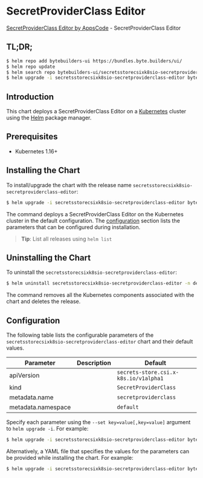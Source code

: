 # SecretProviderClass Editor

[SecretProviderClass Editor by AppsCode](https://byte.builders) - SecretProviderClass Editor

## TL;DR;

```bash
$ helm repo add bytebuilders-ui https://bundles.byte.builders/ui/
$ helm repo update
$ helm search repo bytebuilders-ui/secretsstorecsixk8sio-secretproviderclass-editor --version=v0.3.1
$ helm upgrade -i secretsstorecsixk8sio-secretproviderclass-editor bytebuilders-ui/secretsstorecsixk8sio-secretproviderclass-editor -n default --create-namespace --version=v0.3.1
```

## Introduction

This chart deploys a SecretProviderClass Editor on a [Kubernetes](http://kubernetes.io) cluster using the [Helm](https://helm.sh) package manager.

## Prerequisites

- Kubernetes 1.16+

## Installing the Chart

To install/upgrade the chart with the release name `secretsstorecsixk8sio-secretproviderclass-editor`:

```bash
$ helm upgrade -i secretsstorecsixk8sio-secretproviderclass-editor bytebuilders-ui/secretsstorecsixk8sio-secretproviderclass-editor -n default --create-namespace --version=v0.3.1
```

The command deploys a SecretProviderClass Editor on the Kubernetes cluster in the default configuration. The [configuration](#configuration) section lists the parameters that can be configured during installation.

> **Tip**: List all releases using `helm list`

## Uninstalling the Chart

To uninstall the `secretsstorecsixk8sio-secretproviderclass-editor`:

```bash
$ helm uninstall secretsstorecsixk8sio-secretproviderclass-editor -n default
```

The command removes all the Kubernetes components associated with the chart and deletes the release.

## Configuration

The following table lists the configurable parameters of the `secretsstorecsixk8sio-secretproviderclass-editor` chart and their default values.

|     Parameter      | Description |                     Default                      |
|--------------------|-------------|--------------------------------------------------|
| apiVersion         |             | <code>secrets-store.csi.x-k8s.io/v1alpha1</code> |
| kind               |             | <code>SecretProviderClass</code>                 |
| metadata.name      |             | <code>secretproviderclass</code>                 |
| metadata.namespace |             | <code>default</code>                             |


Specify each parameter using the `--set key=value[,key=value]` argument to `helm upgrade -i`. For example:

```bash
$ helm upgrade -i secretsstorecsixk8sio-secretproviderclass-editor bytebuilders-ui/secretsstorecsixk8sio-secretproviderclass-editor -n default --create-namespace --version=v0.3.1 --set apiVersion=secrets-store.csi.x-k8s.io/v1alpha1
```

Alternatively, a YAML file that specifies the values for the parameters can be provided while
installing the chart. For example:

```bash
$ helm upgrade -i secretsstorecsixk8sio-secretproviderclass-editor bytebuilders-ui/secretsstorecsixk8sio-secretproviderclass-editor -n default --create-namespace --version=v0.3.1 --values values.yaml
```
